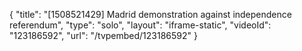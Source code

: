 {
    "title": "[1508521429] Madrid demonstration against independence referendum",
    "type": "solo",
    "layout": "iframe-static",
    "videoId": "123186592",
    "url": "\/tvpembed\/123186592"
}